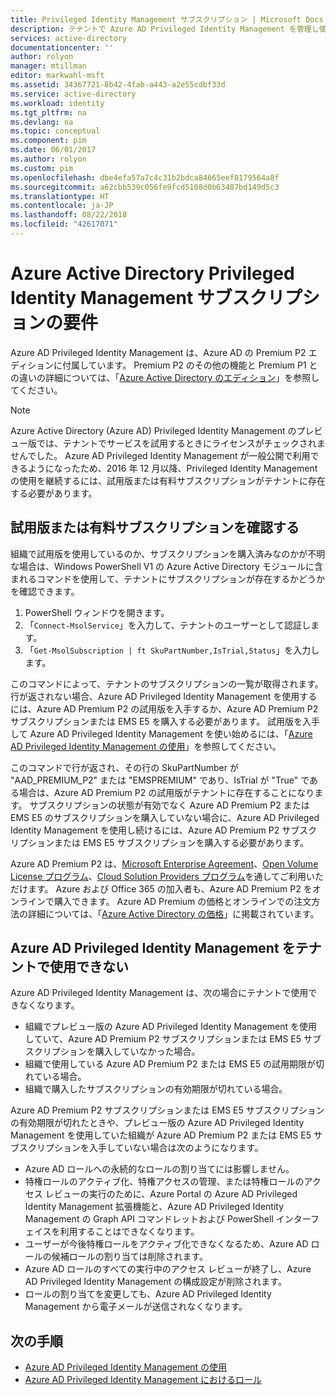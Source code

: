```yaml
---
title: Privileged Identity Management サブスクリプション | Microsoft Docs
description: テナントで Azure AD Privileged Identity Management を管理し使用するためのサブスクリプションとライセンスの要件を説明します。
services: active-directory
documentationcenter: ''
author: rolyon
manager: mtillman
editor: markwahl-msft
ms.assetid: 34367721-8b42-4fab-a443-a2e55cdbf33d
ms.service: active-directory
ms.workload: identity
ms.tgt_pltfrm: na
ms.devlang: na
ms.topic: conceptual
ms.component: pim
ms.date: 06/01/2017
ms.author: rolyon
ms.custom: pim
ms.openlocfilehash: dbe4efa57a7c4c31b2bdca84665eef8179564a8f
ms.sourcegitcommit: a62cbb539c056fe9fcd5108d0b63487bd149d5c3
ms.translationtype: HT
ms.contentlocale: ja-JP
ms.lasthandoff: 08/22/2018
ms.locfileid: "42617071"
---
```

# <a name="azure-active-directory-privileged-identity-management-subscription-requirements"></a>Azure Active Directory Privileged Identity Management サブスクリプションの要件

Azure AD Privileged Identity Management は、Azure AD の Premium P2 エディションに付属しています。 Premium P2 のその他の機能と Premium P1 との違いの詳細については、「[Azure Active Directory のエディション](../active-directory-editions.md)」を参照してください。

>[!NOTE]
Azure Active Directory (Azure AD) Privileged Identity Management のプレビュー版では、テナントでサービスを試用するときにライセンスがチェックされませんでした。  Azure AD Privileged Identity Management が一般公開で利用できるようになったため、2016 年 12 月以降、Privileged Identity Management の使用を継続するには、試用版または有料サブスクリプションがテナントに存在する必要があります。
  

## <a name="confirm-your-trial-or-paid-subscription"></a>試用版または有料サブスクリプションを確認する

組織で試用版を使用しているのか、サブスクリプションを購入済みなのかが不明な場合は、Windows PowerShell V1 の Azure Active Directory モジュールに含まれるコマンドを使用して、テナントにサブスクリプションが存在するかどうかを確認できます。 
1. PowerShell ウィンドウを開きます。
2. 「`Connect-MsolService`」を入力して、テナントのユーザーとして認証します。
3. 「`Get-MsolSubscription | ft SkuPartNumber,IsTrial,Status`」を入力します。

このコマンドによって、テナントのサブスクリプションの一覧が取得されます。 行が返されない場合、Azure AD Privileged Identity Management を使用するには、Azure AD Premium P2 の試用版を入手するか、Azure AD Premium P2 サブスクリプションまたは EMS E5 を購入する必要があります。  試用版を入手して Azure AD Privileged Identity Management を使い始めるには、「[Azure AD Privileged Identity Management の使用](pim-getting-started.md)」を参照してください。

このコマンドで行が返され、その行の SkuPartNumber が "AAD_PREMIUM_P2" または "EMSPREMIUM" であり、IsTrial が "True" である場合は、Azure AD Premium P2 の試用版がテナントに存在することになります。  サブスクリプションの状態が有効でなく Azure AD Premium P2 または EMS E5 のサブスクリプションを購入していない場合に、Azure AD Privileged Identity Management を使用し続けるには、Azure AD Premium P2 サブスクリプションまたは EMS E5 サブスクリプションを購入する必要があります。

Azure AD Premium P2 は、[Microsoft Enterprise Agreement](https://www.microsoft.com/en-us/licensing/licensing-programs/enterprise.aspx)、[Open Volume License プログラム](https://www.microsoft.com/en-us/licensing/licensing-programs/open-license.aspx)、[Cloud Solution Providers プログラム](https://partner.microsoft.com/cloud-solution-provider)を通してご利用いただけます。 Azure および Office 365 の加入者も、Azure AD Premium P2 をオンラインで購入できます。  Azure AD Premium の価格とオンラインでの注文方法の詳細については、「[Azure Active Directory の価格](https://azure.microsoft.com/pricing/details/active-directory/)」に掲載されています。

## <a name="azure-ad-privileged-identity-management-is-not-available-in-tenant"></a>Azure AD Privileged Identity Management をテナントで使用できない

Azure AD Privileged Identity Management は、次の場合にテナントで使用できなくなります。
- 組織でプレビュー版の Azure AD Privileged Identity Management を使用していて、Azure AD Premium P2 サブスクリプションまたは EMS E5 サブスクリプションを購入していなかった場合。
- 組織で使用している Azure AD Premium P2 または EMS E5 の試用期限が切れている場合。
- 組織で購入したサブスクリプションの有効期限が切れている場合。

Azure AD Premium P2 サブスクリプションまたは EMS E5 サブスクリプションの有効期限が切れたときや、プレビュー版の Azure AD Privileged Identity Management を使用していた組織が Azure AD Premium P2 または EMS E5 サブスクリプションを入手していない場合は次のようになります。

- Azure AD ロールへの永続的なロールの割り当てには影響しません。
- 特権ロールのアクティブ化、特権アクセスの管理、または特権ロールのアクセス レビューの実行のために、Azure Portal の Azure AD Privileged Identity Management 拡張機能と、Azure AD Privileged Identity Management の Graph API コマンドレットおよび PowerShell インターフェイスを利用することはできなくなります。
- ユーザーが今後特権ロールをアクティブ化できなくなるため、Azure AD ロールの候補ロールの割り当ては削除されます。
- Azure AD ロールのすべての実行中のアクセス レビューが終了し、Azure AD Privileged Identity Management の構成設定が削除されます。
- ロールの割り当てを変更しても、Azure AD Privileged Identity Management から電子メールが送信されなくなります。

## <a name="next-steps"></a>次の手順

- [Azure AD Privileged Identity Management の使用](pim-getting-started.md)
- [Azure AD Privileged Identity Management におけるロール](pim-roles.md)

